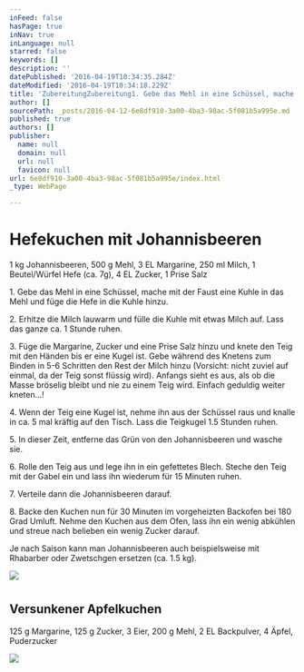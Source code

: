 ```yaml
---
inFeed: false
hasPage: true
inNav: true
inLanguage: null
starred: false
keywords: []
description: ''
datePublished: '2016-04-19T10:34:35.284Z'
dateModified: '2016-04-19T10:34:18.229Z'
title: 'ZubereitungZubereitung1. Gebe das Mehl in eine Schüssel, mache mit der Faust eine Kuhle in das Mehl und füge die Hefe in die Kuhle hinzu.2. Erhitze die Milch lauwarm und fülle die Kuhle mit etwas Milch auf. Lass das ganze ca. 1 Stunde ruhen.3. Füge die Margarine, Zucker und eine Prise Salz hinzu und knete den Teig mit den Händen bis er eine Kugel ist. Gebe während des Knetens zum Binden in 5-6 Schritten den Rest der Milch hinzu (Vorsicht: nicht zuviel auf einmal, da der Teig sonst flüssig wird). Anfangs sieht es aus, als ob die Masse bröselig bleibt und nie zu einem Teig wird. Einfach geduldig weiter kneten…!4. Wenn der Teig eine Kugel ist, nehme ihn aus der Schüssel raus und knalle in ca. 5 mal kräftig auf den Tisch. Lass die Teigkugel 1.5 Stunden ruhen.5. In dieser Zeit, entferne das Grün von den Johannisbeeren und wasche sie.6. Rolle den Teig aus und lege ihn in ein gefettetes Blech. Steche den Teig mit der Gabel ein und lass ihn wiederum für 15 Minuten ruhen.7. Verteile dann die Johannisbeeren darauf.8. Backe den Kuchen nun für 30 Minuten im vorgeheizten Backofen bei 180 Grad Umluft. Nehme den Kuchen aus dem Ofen, lass ihn ein wenig abkühlen und streue nach belieben ein wenig Zucker darauf.Je nach Saison kann man Johannisbeeren auch beispielsweise mit Rhabarber oder Zwetschgen ersetzen (ca. 1.5 kg).Versunkener Apfelkuchen125 g Margarine, 125 g Zucker, 3 Eier, 200 g Mehl, 2 EL Backpulver, 4 Äpfel, Puderzucker'
author: []
sourcePath: _posts/2016-04-12-6e8df910-3a00-4ba3-98ac-5f081b5a995e.md
published: true
authors: []
publisher:
  name: null
  domain: null
  url: null
  favicon: null
url: 6e8df910-3a00-4ba3-98ac-5f081b5a995e/index.html
_type: WebPage

---
```

# Hefekuchen mit Johannisbeeren

1 kg Johannisbeeren, 500 g Mehl, 3 EL Margarine, 250 ml Milch, 1 Beutel/Würfel Hefe (ca. 7g), 4 EL Zucker, 1 Prise Salz

1\. Gebe das Mehl in eine Schüssel, mache mit der Faust eine Kuhle in das Mehl und füge die Hefe in die Kuhle hinzu. 

2\. Erhitze die Milch lauwarm und fülle die Kuhle mit etwas Milch auf. Lass das ganze ca. 1 Stunde ruhen.

3\. Füge die Margarine, Zucker und eine Prise Salz hinzu und knete den Teig mit den Händen bis er eine Kugel ist. Gebe während des Knetens zum Binden in 5-6 Schritten den Rest der Milch hinzu (Vorsicht: nicht zuviel auf einmal, da der Teig sonst flüssig wird). Anfangs sieht es aus, als ob die Masse bröselig bleibt und nie zu einem Teig wird. Einfach geduldig weiter kneten...! 

4\. Wenn der Teig eine Kugel ist, nehme ihn aus der Schüssel raus und knalle in ca. 5 mal kräftig auf den Tisch. Lass die Teigkugel 1.5 Stunden ruhen.

5\. In dieser Zeit, entferne das Grün von den Johannisbeeren und wasche sie.

6\. Rolle den Teig aus und lege ihn in ein gefettetes Blech. Steche den Teig mit der Gabel ein und lass ihn wiederum für 15 Minuten ruhen. 

7\. Verteile dann die Johannisbeeren darauf.

8\. Backe den Kuchen nun für 30 Minuten im vorgeheizten Backofen bei 180 Grad Umluft. Nehme den Kuchen aus dem Ofen, lass ihn ein wenig abkühlen und streue nach belieben ein wenig Zucker darauf.

Je nach Saison kann man Johannisbeeren auch beispielsweise mit Rhabarber oder Zwetschgen ersetzen (ca. 1.5 kg).

  
  
![](https://the-grid-user-content.s3-us-west-2.amazonaws.com/da962515-b2b5-4a79-9eae-8ffc04f51a20.jpg)

# 

<article style=""><h1 data-grid-id="a7c128f9-3a96-4a1c-aeac-2987c08012d3">Versunkener Apfelkuchen</h1><p data-grid-id="24d370db-54d7-4e00-8f1a-35d2e64df010">125 g Margarine, 125 g Zucker, 3 Eier, 200 g Mehl, 2 EL Backpulver, 4 Äpfel, Puderzucker</p></article>

![](https://the-grid-user-content.s3-us-west-2.amazonaws.com/57d15787-d00f-4881-a6b2-313674e95d76.jpg)